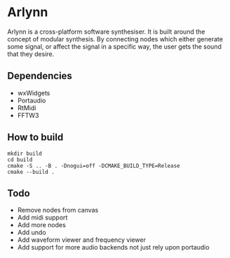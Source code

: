 # Arlynn

Arlynn is a cross-platform software synthesiser.
It is built around the concept of modular synthesis.
By connecting nodes which either generate some signal, or affect the signal in a specific way, the user gets the sound that they desire.

## Dependencies

 - wxWidgets
 - Portaudio
 - RtMidi
 - FFTW3

## How to build

```
mkdir build
cd build 
cmake -S .. -B . -Dnogui=off -DCMAKE_BUILD_TYPE=Release 
cmake --build .
```

## Todo

 - Remove nodes from canvas
 - Add midi support 
 - Add more nodes
 - Add undo
 - Add waveform viewer and frequency viewer
 - Add support for more audio backends not just rely upon portaudio
